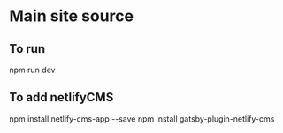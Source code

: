 # Main site source

## To run

npm run dev

## To add netlifyCMS

npm install netlify-cms-app --save
npm install gatsby-plugin-netlify-cms
